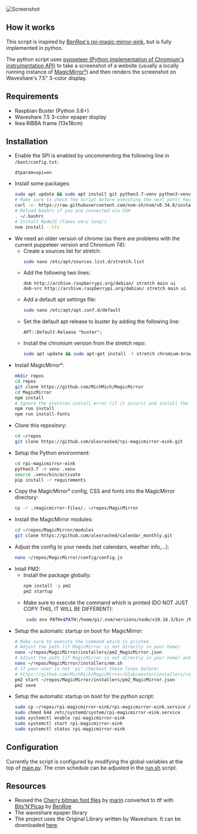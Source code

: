 ![Screenshot](screenshot.jpg)

## How it works
This script is inspired by [BenRoe's rpi-magic-mirror-eink](https://github.com/BenRoe/rpi-magicmirror-eink), but is fully implemented in python.

The python script uses [pyppeteer (Python implementation of Chromium's instrumentation API)](https://github.com/miyakogi/pyppeteer) to take a screenshot of a website (usually a locally running instance of [MagicMirror²](https://magicmirror.builders)) and then renders the screenshot on Waveshare's 7.5" 3-color display.

## Requirements
- Raspbian Buster (Python 3.6+)
- Waveshare 7.5 3-color epaper display
- Ikea RIBBA frame (13x18cm)

## Installation
- Enable the SPI is enabled by uncommenting the following line in `/boot/config.txt`:
  ```
  dtparam=spi=on
  ```
- Install some packages:
  ```bash
  sudo apt update && sudo apt install git python3.7-venv python3-venv libatlas-base-dev -y
  # Make sure to check the script before executing the next part! You are about to pipe a script from the world wide web to bash! At least it's not root...
  curl -o- https://raw.githubusercontent.com/nvm-sh/nvm/v0.34.0/install.sh | bash
  # Reload bashrc if you are connected via SSH
  . ~/.bashrc
  # Install NodeJS (Takes very long!)
  nvm install --lts
  ```
- We need an older version of chrome (as there are problems with the current puppeteer version and Chromium 74):
  - Create a sources list for stretch:
    ```bash
    sudo nano /etc/apt/sources.list.d/stretch.list
    ```
  - Add the following two lines:
    ```
    deb http://archive.raspberrypi.org/debian/ stretch main ui 
    deb-src http://archive.raspberrypi.org/debian/ stretch main ui
    ```
  - Add a default apt settings file:
    ```bash
    sudo nano /etc/apt/apt.conf.d/default
    ```
  - Set the default apt release to buster by adding the following line:
    ```
    APT::Default-Release "buster";
    ```
  - Install the chromium version from the stretch repo:
    ```bash
    sudo apt update && sudo apt-get install -t stretch chromium-browser -y
    ```
- Install MagicMirror²:
  ```bash
  mkdir repos
  cd repos
  git clone https://github.com/MichMich/MagicMirror
  cd MagicMirror
  npm install
  # Ignore the electron install error (if it occurs) and install the vendor and font packages manually:
  npm run install
  npm run install-fonts
  ```
- Clone this repository:
  ```bash
  cd ~/repos
  git clone https://github.com/alexrashed/rpi-magicmirror-eink.git
  ```
- Setup the Python environment:
  ```bash
  cd rpi-magicmirror-eink
  python3.7 -m venv .venv
  source .venv/bin/activate
  pip install -r requirements
  ```
- Copy the MagicMirror² config, CSS and fonts into the MagicMirror directory:
  ```bash
  cp -r ./magicmirror-files/. ~/repos/MagicMirror
  ```
- Install the MagicMirror modules:
  ```bash
  cd ~/repos/MagicMirror/modules
  git clone https://github.com/alexrashed/calendar_monthly.git
  ```
- Adjust the config to your needs (set calendars, weather info,...):
  ```bash
  nano ~/repos/MagicMirror/config/config.js
  ```
- Intall PM2:
  - Install the package globally:
    ```bash
    npm install -g pm2
    pm2 startup
    ```
  - Make sure to execute the command which is printed (DO NOT JUST COPY THIS, IT WILL BE DIFFERENT):
    ```bash
     sudo env PATH=$PATH:/home/pi/.nvm/versions/node/v10.16.3/bin /home/pi/.nvm/versions/node/v10.16.3/lib/node_modules/pm2/bin/pm2 startup systemd -u pi --hp /home/pi
    ```
- Setup the automatic startup on boot for MagicMirror:
  ```bash
  # Make sure to execute the command which is printed
  # Adjust the path (if MagicMirror is not directly in your home)
  nano ~/repos/MagicMirror/installers/pm2_MagicMirror.json
  # Adjust the path (if MagicMirror is not directly in your home) and replace the command with `node serveronly`
  nano ~/repos/MagicMirror/installers/mm.sh
  # If your user is not 'pi' checkout these lines before:
  # https://github.com/MichMich/MagicMirror/blob/master/installers/raspberry.sh#L223
  pm2 start ~/repos/MagicMirror/installers/pm2_MagicMirror.json
  pm2 save
  ```
- Setup the automatic startup on boot for the python script:
  ```bash
  sudo cp ~/repos/rpi-magicmirror-eink/rpi-magicmirror-eink.service /etc/systemd/system/rpi-magicmirror-eink.service
  sudo chmod 644 /etc/systemd/system/rpi-magicmirror-eink.service
  sudo systemctl enable rpi-magicmirror-eink
  sudo systemctl start rpi-magicmirror-eink
  sudo systemctl status rpi-magicmirror-eink
  ```

## Configuration
Currently the script is configured by modifying the global variables at the top of [main.py](main.py).
The cron schedule can be adjusted in the [run.sh](run.sh) script.

## Resources
- Reused the [Cherry bitmap font files](https://github.com/turquoise-hexagon/cherry) by [marin](https://github.com/turquoise-hexagon) converted to ttf with [Bits'N'Picas](https://github.com/kreativekorp/bitsnpicas) by [BenRoe](https://github.com/BenRoe/)
- The waveshare epaper library
- The project uses the Original Library written by Waveshare. It can be downloaded [here](https://www.waveshare.com/wiki/Main_Page#OLEDs_.2F_LCDs).

